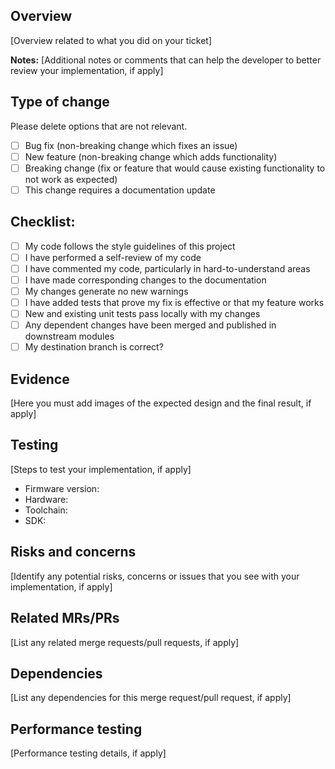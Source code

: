 ## Overview

[Overview related to what you did on your ticket]

**Notes:** [Additional notes or comments that can help the developer to better review your implementation, if apply]

## Type of change

Please delete options that are not relevant.

- [ ] Bug fix (non-breaking change which fixes an issue)
- [ ] New feature (non-breaking change which adds functionality)
- [ ] Breaking change (fix or feature that would cause existing functionality to not work as expected)
- [ ] This change requires a documentation update

## Checklist:

- [ ] My code follows the style guidelines of this project
- [ ] I have performed a self-review of my code
- [ ] I have commented my code, particularly in hard-to-understand areas
- [ ] I have made corresponding changes to the documentation
- [ ] My changes generate no new warnings
- [ ] I have added tests that prove my fix is effective or that my feature works
- [ ] New and existing unit tests pass locally with my changes
- [ ] Any dependent changes have been merged and published in downstream modules
- [ ] My destination branch is correct?

## Evidence

[Here you must add images of the expected design and the final result, if apply]

## Testing

[Steps to test your implementation, if apply]

* Firmware version:
* Hardware:
* Toolchain:
* SDK:

## Risks and concerns

[Identify any potential risks, concerns or issues that you see with your implementation, if apply]

## Related MRs/PRs

[List any related merge requests/pull requests, if apply]

## Dependencies

[List any dependencies for this merge request/pull request, if apply]

## Performance testing

[Performance testing details, if apply]
